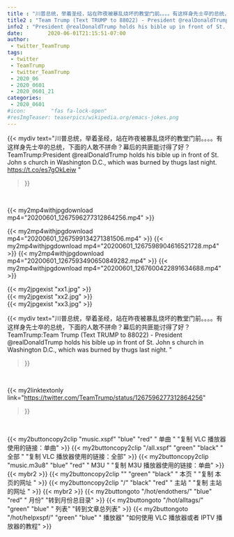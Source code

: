 ```yaml
---
title : "川普总统，举着圣经，站在昨夜被暴乱烧坏的教堂门前。。。。有这样身先士卒的总统，下面的人敢不拼命？幕后的共匪能讨得了好？ TeamTrump:Team Trump (Text TRUMP to 88022) - President @realDonaldTrump holds his bible up in front of St. John s church in Washington D.C., which was burned by thugs last night. "
title2 : "Team Trump (Text TRUMP to 88022) - President @realDonaldTrump holds his bible up in front of St. John s church in Washington D.C., which was burned by thugs last night. "
info2 : "President @realDonaldTrump holds his bible up in front of St. John s church in Washington D.C., which was burned by thugs last night. https://t.co/es7gOkLeiw "
date:        2020-06-01T21:15:51-07:00
author:
 - twitter_TeamTrump
tags:
 - twitter
 - TeamTrump
 - twitter_TeamTrump
 - 2020_06
 - 2020_0601
 - 2020_0601_21
categories:
 - 2020_0601
#icon:        "fas fa-lock-open"
#resImgTeaser: teaserpics/wikipedia.org/emacs-jokes.png
---
```


{{< mydiv text="川普总统，举着圣经，站在昨夜被暴乱烧坏的教堂门前。。。。有这样身先士卒的总统，下面的人敢不拼命？幕后的共匪能讨得了好？ TeamTrump:President @realDonaldTrump holds his bible up in front of St. John s church in Washington D.C., which was burned by thugs last night. https://t.co/es7gOkLeiw "
>}}
<br>


{{< my2mp4withjpgdownload mp4="20200601_1267596277312864256.mp4" >}}

{{< my2mp4withjpgdownload mp4="20200601_1267599134271381506.mp4" >}}
{{< my2mp4withjpgdownload mp4="20200601_1267598904616521728.mp4" >}}
{{< my2mp4withjpgdownload mp4="20200601_1267593490650849282.mp4" >}}
{{< my2mp4withjpgdownload mp4="20200601_1267600422891634688.mp4" >}}



{{< my2jpgexist "xx1.jpg" >}}<br>
{{< my2jpgexist "xx2.jpg" >}}<br>
{{< my2jpgexist "xx3.jpg" >}}<br>



{{< mydiv text="川普总统，举着圣经，站在昨夜被暴乱烧坏的教堂门前。。。。有这样身先士卒的总统，下面的人敢不拼命？幕后的共匪能讨得了好？ TeamTrump:Team Trump (Text TRUMP to 88022) - President @realDonaldTrump holds his bible up in front of St. John s church in Washington D.C., which was burned by thugs last night. "
>}}
<br>

{{< my2linktextonly link="https://twitter.com/TeamTrump/status/1267596277312864256"
>}}


<br>

{{< my2buttoncopy2clip "music.xspf"        "blue"   "red"    " 单曲 "  "复制 VLC 播放器使用的链接：单曲" >}} {{< my2buttoncopy2clip "/all.xspf"         "green"  "black"  " 全部 "  "复制 VLC 播放器使用的链接：全部" >}} {{< my2buttoncopy2clip "music.m3u8"        "blue"   "red"    " M3U  "    "复制 M3U 播放器使用的链接：单曲" >}} {{< mybr2 >}} {{< my2buttoncopy2clip ""                  "green"  "black"  " 本页 "    "复制 本页的网址 " >}} {{< my2buttoncopy2clip "/"                 "black"  "red"    " 主站 "    "复制 主站的网址 " >}} {{< mybr2 >}} {{< my2buttongoto      "/hot/endothers/"   "blue"   "red"    " 月份"   "转到月份总目录" >}} {{< my2buttongoto      "/hot/alltags/"     "green"  "blue"   " 列表"   "转到文章总列表" >}} {{< my2buttongoto      "/hot/helpxspf/"    "green"  "blue"   " 播放器" "如何使用 VLC 播放器或者 IPTV 播放器的教程" >}} 
